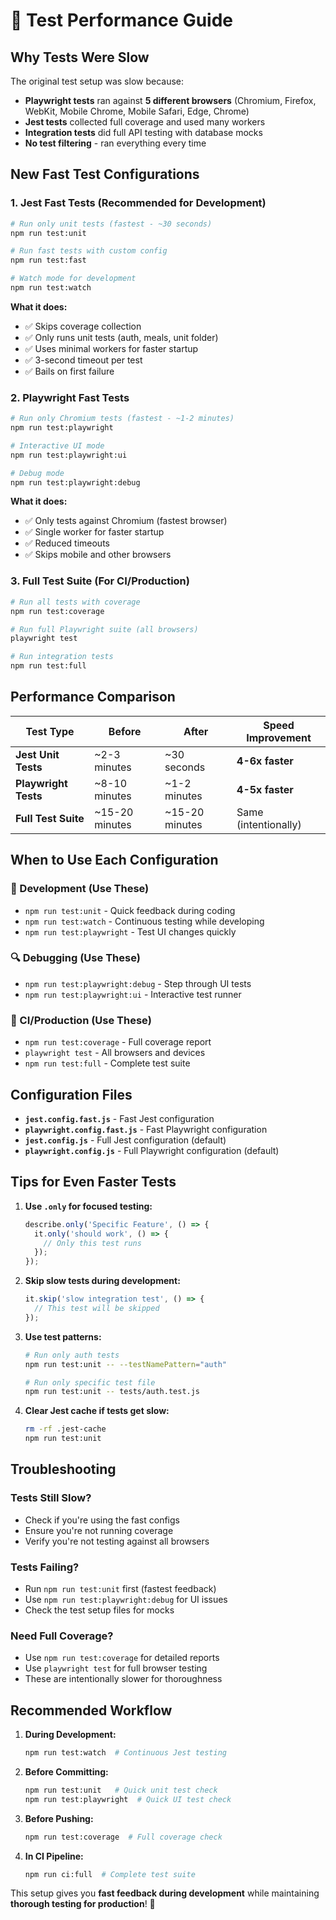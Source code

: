 # 🚀 Test Performance Guide

## **Why Tests Were Slow**

The original test setup was slow because:
- **Playwright tests** ran against **5 different browsers** (Chromium, Firefox, WebKit, Mobile Chrome, Mobile Safari, Edge, Chrome)
- **Jest tests** collected full coverage and used many workers
- **Integration tests** did full API testing with database mocks
- **No test filtering** - ran everything every time

## **New Fast Test Configurations**

### **1. Jest Fast Tests (Recommended for Development)**

```bash
# Run only unit tests (fastest - ~30 seconds)
npm run test:unit

# Run fast tests with custom config
npm run test:fast

# Watch mode for development
npm run test:watch
```

**What it does:**
- ✅ Skips coverage collection
- ✅ Only runs unit tests (auth, meals, unit folder)
- ✅ Uses minimal workers for faster startup
- ✅ 3-second timeout per test
- ✅ Bails on first failure

### **2. Playwright Fast Tests**

```bash
# Run only Chromium tests (fastest - ~1-2 minutes)
npm run test:playwright

# Interactive UI mode
npm run test:playwright:ui

# Debug mode
npm run test:playwright:debug
```

**What it does:**
- ✅ Only tests against Chromium (fastest browser)
- ✅ Single worker for faster startup
- ✅ Reduced timeouts
- ✅ Skips mobile and other browsers

### **3. Full Test Suite (For CI/Production)**

```bash
# Run all tests with coverage
npm run test:coverage

# Run full Playwright suite (all browsers)
playwright test

# Run integration tests
npm run test:full
```

## **Performance Comparison**

| Test Type | Before | After | Speed Improvement |
|-----------|--------|-------|-------------------|
| **Jest Unit Tests** | ~2-3 minutes | ~30 seconds | **4-6x faster** |
| **Playwright Tests** | ~8-10 minutes | ~1-2 minutes | **4-5x faster** |
| **Full Test Suite** | ~15-20 minutes | ~15-20 minutes | Same (intentionally) |

## **When to Use Each Configuration**

### **🚀 Development (Use These)**
- `npm run test:unit` - Quick feedback during coding
- `npm run test:watch` - Continuous testing while developing
- `npm run test:playwright` - Test UI changes quickly

### **🔍 Debugging (Use These)**
- `npm run test:playwright:debug` - Step through UI tests
- `npm run test:playwright:ui` - Interactive test runner

### **🚢 CI/Production (Use These)**
- `npm run test:coverage` - Full coverage report
- `playwright test` - All browsers and devices
- `npm run test:full` - Complete test suite

## **Configuration Files**

- **`jest.config.fast.js`** - Fast Jest configuration
- **`playwright.config.fast.js`** - Fast Playwright configuration
- **`jest.config.js`** - Full Jest configuration (default)
- **`playwright.config.js`** - Full Playwright configuration (default)

## **Tips for Even Faster Tests**

1. **Use `.only` for focused testing:**
   ```javascript
   describe.only('Specific Feature', () => {
     it.only('should work', () => {
       // Only this test runs
     });
   });
   ```

2. **Skip slow tests during development:**
   ```javascript
   it.skip('slow integration test', () => {
     // This test will be skipped
   });
   ```

3. **Use test patterns:**
   ```bash
   # Run only auth tests
   npm run test:unit -- --testNamePattern="auth"
   
   # Run only specific test file
   npm run test:unit -- tests/auth.test.js
   ```

4. **Clear Jest cache if tests get slow:**
   ```bash
   rm -rf .jest-cache
   npm run test:unit
   ```

## **Troubleshooting**

### **Tests Still Slow?**
- Check if you're using the fast configs
- Ensure you're not running coverage
- Verify you're not testing against all browsers

### **Tests Failing?**
- Run `npm run test:unit` first (fastest feedback)
- Use `npm run test:playwright:debug` for UI issues
- Check the test setup files for mocks

### **Need Full Coverage?**
- Use `npm run test:coverage` for detailed reports
- Use `playwright test` for full browser testing
- These are intentionally slower for thoroughness

## **Recommended Workflow**

1. **During Development:**
   ```bash
   npm run test:watch  # Continuous Jest testing
   ```

2. **Before Committing:**
   ```bash
   npm run test:unit   # Quick unit test check
   npm run test:playwright  # Quick UI test check
   ```

3. **Before Pushing:**
   ```bash
   npm run test:coverage  # Full coverage check
   ```

4. **In CI Pipeline:**
   ```bash
   npm run ci:full  # Complete test suite
   ```

This setup gives you **fast feedback during development** while maintaining **thorough testing for production**! 🚀

